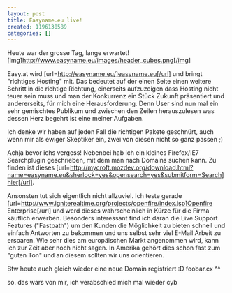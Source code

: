 ```yaml
---
layout: post
title: Easyname.eu live!
created: 1196130589
categories: []
---
```

Heute war der grosse Tag, lange erwartet!
[img]http://www.easyname.eu/images/header_cubes.png[/img]

Easy.at wird [url=http://easyname.eu/]easyname.eu[/url] und bringt "richtiges Hosting" mit.
Das bedeutet auf der einen Seite einen weitere Schritt in die richtige Richtung, einerseits aufzuzeigen dass Hosting nicht teuer sein muss und man der Konkurrenz ein Stück Zukunft präsentiert und andererseits, für mich eine Herausforderung. Denn User sind nun mal ein sehr gemischtes Publikum und zwischen den Zeilen herauszulesen was dessen Herz begehrt ist eine meiner Aufgaben.

Ich denke wir haben auf jeden Fall die richtigen Pakete geschnürt, auch wenn mir als ewiger Skeptiker ein, zwei von diesen nicht so ganz passen ;)

Achja bevor ichs vergess! Nebenbei hab ich ein kleines Firefox/IE7 Searchplugin geschrieben, mit dem man nach Domains suchen kann. Zu finden ist dieses [url=http://mycroft.mozdev.org/download.html?name=easyname.eu&sherlock=yes&opensearch=yes&submitform=Search]hier[/url].

Ansonsten tut sich eigentlich nicht allzuviel. Ich teste gerade [url=http://www.igniterealtime.org/projects/openfire/index.jsp]Openfire Enterprise[/url] und werd dieses wahrscheinlich in Kürze für die Firma käuflich erwerben. Besonders interessant find ich daran die Live Support Features ("Fastpath") um den Kunden die Möglichkeit zu bieten schnell und einfach Antworten zu bekommen und uns selbst sehr viel E-Mail Arbeit zu ersparen.
Wie sehr dies am europäischen Markt angenommen wird, kann ich zur Zeit aber noch nicht sagen. In Amerika gehört dies schon fast zum "guten Ton" und an diesem sollten wir uns orientieren.

Btw heute auch gleich wieder eine neue Domain registriert :D foobar.cx ^^

so. das wars von mir, ich verabschied mich mal wieder
cyb
